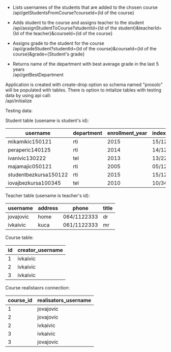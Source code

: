 - Lists usernames of the students that are added to the chosen course<br/>
/api/getStudentsFromCourse?courseId={Id of the course}

- Adds student to the course and assigns teacher to the student<br/>
/api/assignStudentToCourse?studentId={Id of the student}&teacherId={Id of the teacher}&courseId={Id of the course}

- Assigns grade to the student for the course<br/>
/api/gradeStudent?studentId={Id of the course}&courseId={Id of the course}&grade={Student's grade}

- Returns name of the department with best average grade in the last 5 years<br/>
/api/getBestDepartment

Application is created with create-drop option so schema named "prosolo" will be populated with tables. There is option to intialize tables with testing data by using api call:<br/>
/api/initialize

Testing data:

Student table (usename is student's id):<br/>

username | department | enrollment_year | index_no 
--- | --- | --- | --- 
mikamikic150121 | rti | 2015 | 15/121
peraperic140125 | rti | 2014 | 14/125
ivanivic130222 | tel | 2013 | 13/222
majamajic050121 | rti | 2005 | 05/121
studentbezkursa150122 | rti | 2015 | 15/122
iovajbezkursa100345 | tel | 2010 | 10/345

Teacher table (usename is teacher's id):<br/>

username | address | phone | title 
--- | --- | --- | --- 
jovajovic | home | 064/1122333 | dr
ivkaivic | kuca | 061/1122333 | mr

Course table:<br/>

id | creator_username 
--- | --- 
1 | ivkaivic
2 | ivkaivic
3 | ivkaivic

Course realistaors connection:<br/>

course_id | realisators_username 
--- | --- 
1 | jovajovic
2 | jovajovic
2 | ivkaivic
3 | ivkaivic
3 | jovajovic
